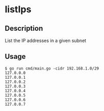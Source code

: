 listIps
=======

## Description

List the IP addresses in a given subnet

## Usage

```shell
$ go run cmd/main.go -cidr 192.168.1.0/29
127.0.0.0
127.0.0.1
127.0.0.2
127.0.0.3
127.0.0.4
127.0.0.5
127.0.0.6
127.0.0.7
```